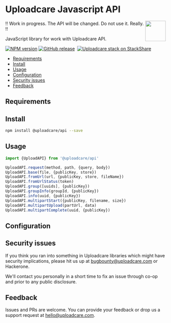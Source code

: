 # Uploadcare Javascript API

<a href="https://uploadcare.com/?utm_source=github&utm_campaign=uploadcare-javascript">
  <img align="right" width="64" height="64"
    src="https://ucarecdn.com/2f4864b7-ed0e-4411-965b-8148623aa680/uploadcare-logo-mark.svg"
    alt="">
</a>

:bangbang: Work in progress. The API will be changed. Do not use it. Really. :bangbang:

JavaScript library for work with Uploadcare API.

[![NPM version][npm-img]][npm-url]
[![GitHub release][badge-release-img]][badge-release-url]&nbsp;
[![Uploadcare stack on StackShare][badge-stack-img]][badge-stack-url]

* [Requirements](#requirements)
* [Install](#install)
* [Usage](#usage)
* [Configuration](#configuration)
* [Security issues](#security-issues)
* [Feedback](#feedback)

## Requirements


## Install

```bash
npm install @uploadcare/api --save
```

## Usage

```javascript
import {UploadAPI} from '@uploadcare/api'

UploadAPI.request(method, path, {query, body})
UploadAPI.base(file, {publicKey, store})
UploadAPI.fromUrl(url, {publicKey, store, fileName})
UploadAPI.fromUrlStatus(token)
UploadAPI.group([uuids], {publicKey})
UploadAPI.groupInfo(groupId, {publicKey})
UploadAPI.info(uuid, {publicKey})
UploadAPI.multipartStart({publicKey, filename, size})
UploadAPI.multipartUpload(partUrl, data)
UploadAPI.multipartComplete(uuid, {publicKey})
```

## Configuration


## Security issues

If you think you ran into something in Uploadcare libraries which might have
security implications, please hit us up at [bugbounty@uploadcare.com][uc-email-bounty]
or Hackerone.

We'll contact you personally in a short time to fix an issue through co-op and
prior to any public disclosure.

## Feedback

Issues and PRs are welcome. You can provide your feedback or drop us a support
request at [hello@uploadcare.com][uc-email-hello].

[uc-email-bounty]: mailto:bugbounty@uploadcare.com
[uc-email-hello]: mailto:hello@uploadcare.com
[github-releases]: https://github.com/uploadcare/uploadcare-javascript/releases
[github-branch-release]: https://github.com/uploadcare/uploadcare-javascript/tree/release
[github-contributors]: https://github.com/uploadcare/uploadcare-javascript/graphs/contributors
[badge-stack-img]: https://img.shields.io/badge/tech-stack-0690fa.svg?style=flat
[badge-stack-url]: https://stackshare.io/uploadcare/stacks/
[badge-release-img]: https://img.shields.io/github/release/uploadcare/uploadcare-javascript.svg
[badge-release-url]: https://github.com/uploadcare/uploadcare-javascript/releases
[npm-img]: http://img.shields.io/npm/v/@uploadcare/api.svg
[npm-url]: https://www.npmjs.org/package/@uploadcare/api
